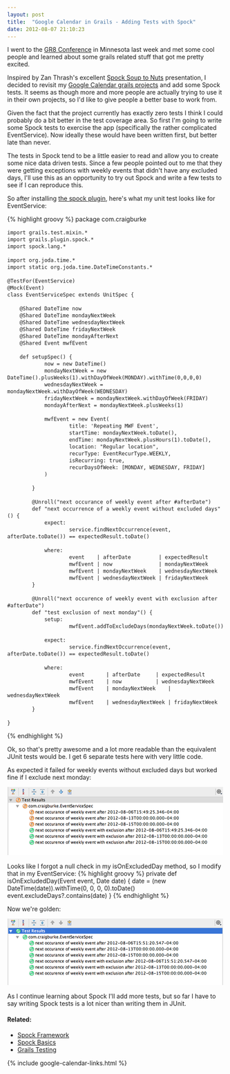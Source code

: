 ```yaml
---
layout: post
title:  "Google Calendar in Grails - Adding Tests with Spock"
date: 2012-08-07 21:10:23
---
```


I went to the <a href="http://gr8conf.us/index" target="_blank">GR8 Conference</a> in Minnesota last week and met some cool people and learned about some grails related stuff that got me pretty excited. 

Inspired by Zan Thrash's excellent <a href="http://www.slideshare.net/zanthrash/gr8-conf-us-spock-soup-to-nuts" target="_blank">Spock Soup to Nuts</a> presentation, I decided to revisit my <a href="https://github.com/craigburke/google-calendar-grails" target="_blank">Google Calendar grails projects</a> and add some Spock tests. It seems as though more and more people are actually trying to use it in their own projects, so I'd like to give people a better base to work from.

Given the fact that the project currently has exactly zero tests I think I could probably do a bit better in the test coverage area. So first I'm going to write some Spock tests to exercise the app (specifically the rather complicated EventService). Now ideally these would have been written first, but better late than never.

The tests in Spock tend to be a little easier to read and allow you to create some nice data driven tests. Since a few people pointed out to me that they were getting exceptions with weekly events that didn't have any excluded days, I'll use this as an opportunity to try out Spock and write a few tests to see if I can reproduce this.

So after installing <a href="http://grails.org/plugin/spock">the spock plugin</a>, here's what my unit test looks like for EventService:

{% highlight groovy %}
	package com.craigburke

	import grails.test.mixin.*
	import grails.plugin.spock.*
	import spock.lang.*

	import org.joda.time.*
	import static org.joda.time.DateTimeConstants.*

	@TestFor(EventService)
	@Mock(Event)
	class EventServiceSpec extends UnitSpec {

		@Shared DateTime now
		@Shared DateTime mondayNextWeek
		@Shared DateTime wednesdayNextWeek
		@Shared DateTime fridayNextWeek
		@Shared DateTime mondayAfterNext
		@Shared Event mwfEvent

		def setupSpec() {
        		now = new DateTime()
        		mondayNextWeek = new DateTime().plusWeeks(1).withDayOfWeek(MONDAY).withTime(0,0,0,0)
        		wednesdayNextWeek = mondayNextWeek.withDayOfWeek(WEDNESDAY)
        		fridayNextWeek = mondayNextWeek.withDayOfWeek(FRIDAY)
        		mondayAfterNext = mondayNextWeek.plusWeeks(1)

        		mwfEvent = new Event(
                		title: 'Repeating MWF Event',
                		startTime: mondayNextWeek.toDate(),
                		endTime: mondayNextWeek.plusHours(1).toDate(),
                		location: "Regular location",
                		recurType: EventRecurType.WEEKLY,
                		isRecurring: true,
                		recurDaysOfWeek: [MONDAY, WEDNESDAY, FRIDAY]
        		)

    		}

    		@Unroll("next occurance of weekly event after #afterDate")
    		def "next occurrence of a weekly event without excluded days"() {
        		expect:
            			service.findNextOccurrence(event, afterDate.toDate()) == expectedResult.toDate()

        		where:
            			event    | afterDate         | expectedResult
            			mwfEvent | now               | mondayNextWeek
            			mwfEvent | mondayNextWeek    | wednesdayNextWeek
            			mwfEvent | wednesdayNextWeek | fridayNextWeek
    		}

    		@Unroll("next occurence of weekly event with exclusion after #afterDate")
    		def "test exclusion of next monday"() {
        		setup:
            			mwfEvent.addToExcludeDays(mondayNextWeek.toDate())

        		expect:
            			service.findNextOccurrence(event, afterDate.toDate()) == expectedResult.toDate()
	
	       		where:
            			event		| afterDate		| expectedResult
            			mwfEvent	| now			| wednesdayNextWeek
            			mwfEvent	| mondayNextWeek	| wednesdayNextWeek
            			mwfEvent	| wednesdayNextWeek	| fridayNextWeek
    		}

	}
{% endhighlight %}


Ok, so that's pretty awesome and a lot more readable than the equivalent JUnit tests would be. I get 6 separate tests here with very little code. 

As expected it failed for weekly events without excluded days but worked fine if I exclude next monday:

<img src="/images/posts/google-calendar-spock1.png" />

Looks like I forgot a null check in my isOnExcludedDay method, so I modify that in my EventService:
{% highlight groovy %}
    private def isOnExcludedDay(Event event, Date date) {
        date = (new DateTime(date)).withTime(0, 0, 0, 0).toDate()
        event.excludeDays?.contains(date)
    }
{% endhighlight %}

Now we're golden:

<img src="/images/posts/google-calendar-spock2.png" />

As I continue learning about Spock I'll add more tests, but so far I have to say writing Spock tests is a lot nicer than writing them in JUnit.

#### Related:

*    [Spock Framework](http://code.google.com/p/spock)
*    [Spock Basics](http://code.google.com/p/spock/wiki/SpockBasics)
*    [Grails Testing](http://grails.org/doc/latest/guide/testing.html)

{% include google-calendar-links.html %}

